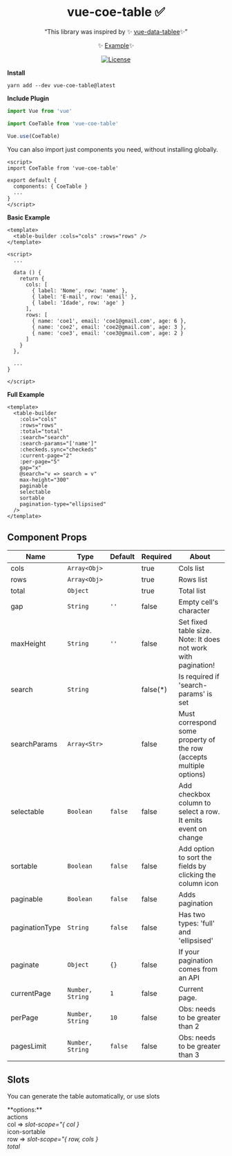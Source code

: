 <h1 align="center">vue-coe-table ✅</h1>

<p align="center">
  <q>This library was inspired by ✨ <a href="https://github.com/VitorLuizC/vue-data-tablee">vue-data-tablee</a>✨</q>
</p>
<p align="center">
  ✨ <a href="#">Example</a>✨
</p>
<p align="center">
  <a href="https://github.com/cj/vuelidation/blob/master/LICENSE.md"><img src="https://img.shields.io/npm/l/vuelidation.svg" alt="License" target="_blank"></a>
</p>

**Install**

`yarn add --dev vue-coe-table@latest`

**Include Plugin**
```javascript
import Vue from 'vue'

import CoeTable from 'vue-coe-table'

Vue.use(CoeTable)
```

You can also import just components you need, without installing globally.

```vue
<script>
import CoeTable from 'vue-coe-table'

export default {
  components: { CoeTable }
  ...
}
</script>
```

**Basic Example**
```vue
<template>
  <table-builder :cols="cols" :rows="rows" />
</template>

<script>
  ...
  
  data () {
    return {
      cols: [
        { label: 'Nome', row: 'name' },
        { label: 'E-mail', row: 'email' },
        { label: 'Idade', row: 'age' }
      ],
      rows: [
        { name: 'coe1', email: 'coe1@gmail.com', age: 6 },
        { name: 'coe2', email: 'coe2@gmail.com', age: 3 },
        { name: 'coe3', email: 'coe3@gmail.com', age: 2 }
      ]
    }
  },
  
  ...
}

</script>
```

**Full Example**
```vue
<template>
  <table-builder
    :cols="cols"
    :rows="rows"
    :total="total"
    :search="search"
    :search-params="['name']"
    :checkeds.sync="checkeds"
    :current-page="2"
    :per-page="5"
    gap="x"
    @search="v => search = v"
    max-height="300"
    paginable
    selectable
    sortable
    pagination-type="ellipsised"
  />
</template>
```

## Component Props

Name           | Type              | Default  | Required | About
----           | --------          | -------  | -------  | -----
cols           | `Array<Obj>`      |          |   true   | Cols list
rows           | `Array<Obj>`      |          |   true   | Rows list
total          | `Object`          |          |   true   | Total list
gap            | `String`          | `''`     |   false  | Empty cell's character
maxHeight      | `String`          | `''`     |   false  | Set fixed table size. Note: It does not work with pagination!
search         | `String`          |          | false(*) | Is required if 'search-params' is set
searchParams   | `Array<Str>`      |          |   false  | Must correspond some property of the row (accepts multiple options)
selectable     | `Boolean`         | `false`  |   false  | Add checkbox column to select a row. It emits event on change
sortable       | `Boolean`         | `false`  |   false  | Add option to sort the fields by clicking the column icon
paginable      | `Boolean`         | `false`  |   false  | Adds pagination
paginationType | `String`          | `false`  |   false  | Has two types: 'full' and 'ellipsised'
paginate       | `Object`          | `{}   `  |   false  | If your pagination comes from an API
currentPage    | `Number, String`  | `1`      |   false  | Current page.
perPage        | `Number, String`  | `10`     |   false  | Obs: needs to be greater than 2
pagesLimit     | `Number, String`  | `false`  |   false  | Obs: needs to be greater than 3

## Slots
<p>You can generate the table automatically, or use slots</p>
**options:**
<p style='margin: 0; '>
  <ul style='margin: 0; padding: 0; list-style-type: none;'>
    <li>actions</li>
    <li>col => <i>slot-scope="{ col }</i></li> 
    <li>icon-sortable</li>
    <li>row => <i>slot-scope="{ row, cols }</li>
    <li>total</li>
  </ul>
</p>

